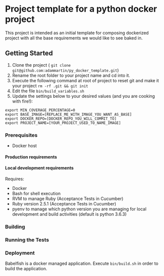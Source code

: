 # Project template for a python docker project

This project is intended as an initial template for composing dockerized project with all the base requirements we would like to see baked in.

## Getting Started

1. Clone the project ( `git clone git@github.com:adammartin/py_docker_template.git`)
2. Rename the root folder to your project name and cd into it.
3. Execute the following command at root of project to reset git and make it your project `rm -rf .git && git init`
4. Edit the file `bin/build_variables.sh`
5. Update the settings below to your desired values (and you are cooking with fire!):

```
export MIN_COVERAGE_PERCENTAGE=0
export BASE_IMAGE=[REPLACE_ME_WITH_IMAGE_YOU_WANT_AS_BASE]
export DOCKER_REPO=[DOCKER_REPO_YOU_WILL_COMMIT_TO]
export PROJECT_NAME=[YOUR_PROJECT_USED_TO_NAME_IMAGE]
```

### Prerequisites

* Docker host

#### Production requirements

<Pending>

#### Local development requirements

Requires:
* Docker
* Bash for shell execution
* RVM to manage Ruby (Acceptance Tests in Cucumber)
* Ruby version 2.5.1 (Acceptance Tests in Cucumber)
* pyenv to manage which python version you are managing for local development and build activities (default is python 3.6.3)

### Building

<Pending>

### Running the Tests

<Pending>

### Deployment

Babelfish is a docker managed application.  Execute `bin/build.sh` in order to build the application.
